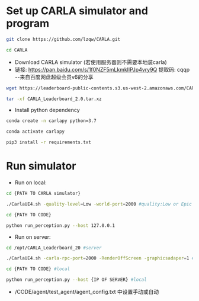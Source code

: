 # Set up CARLA simulator and program
```bash
git clone https://github.com/lzqw/CARLA.git
```
```bash
cd CARLA
```
- Download CARLA simulator (若使用服务器则不需要本地装carla)
- 链接: https://pan.baidu.com/s/1f0NZF5mLkmklIPJp4vry9Q 提取码: cqqp 
--来自百度网盘超级会员v6的分享
```bash
wget https://leaderboard-public-contents.s3.us-west-2.amazonaws.com/CARLA_Leaderboard_2.0.tar.xz
```
```bash
tar -xf CARLA_Leaderboard_2.0.tar.xz
```

- Install python dependency
```bash
conda create -n carlapy python=3.7
```
```bash
conda activate carlapy
```
```bash
pip3 install -r requirements.txt
```
# Run simulator 
- Run on local:
```bash
cd {PATH TO CARLA simulator}
```
```bash
./CarlaUE4.sh -quality-level=Low -world-port=2000 #quality:Low or Epic
```
```bash
cd {PATH TO CODE}
```
```bash
python run_perception.py --host 127.0.0.1
```
- Run on server:
```bash
cd /opt/CARLA_Leaderboard_20 #server
```
```bash
./CarlaUE4.sh -carla-rpc-port=2000 -RenderOffScreen -graphicsadaper=1 #server
```
```bash
cd {PATH TO CODE} #local
```
```bash
python run_perception.py --host {IP OF SERVER} #local
```
- /CODE/agent/test_agent/agent_config.txt 中设置手动或自动 



